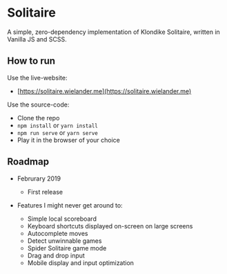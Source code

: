 # Solitaire

A simple, zero-dependency implementation of Klondike Solitaire, written in Vanilla JS and SCSS. 

## How to run

Use the live-website:
+ [https://solitaire.wielander.me](https://solitaire.wielander.me)

Use the source-code:
+ Clone the repo
+ `npm install` or `yarn install`
+ `npm run serve` or `yarn serve`
+ Play it in the browser of your choice

## Roadmap

+ Februrary 2019
  + First release

+ Features I might never get around to:
  + Simple local scoreboard
  + Keyboard shortcuts displayed on-screen on large screens
  + Autocomplete moves
  + Detect unwinnable games
  + Spider Solitaire game mode
  + Drag and drop input
  + Mobile display and input optimization

